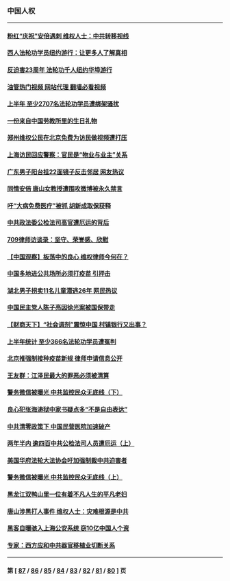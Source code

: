 ### 中国人权
---
#### [粉红“庆祝”安倍遇刺 维权人士：中共转移视线](../../pages/ncid278/n13778704.md?07121245) 
#### [西人法轮功学员纽约游行：让更多人了解真相](../../pages/ncid278/n13778030.md?07121245) 
#### [反迫害23周年 法轮功千人纽约华埠游行](../../pages/ncid278/n13777927.md?07121245) 
#### [油管热门视频 网站代理 翻墙必看视频](http://209.222.30.114:81/youtube.html?07121245)
#### [上半年 至少2707名法轮功学员遭绑架骚扰](../../pages/ncid278/n13776397.md?07121245) 
#### [一份来自中国劳教所里的生日礼物](../../pages/ncid278/n13777122.md?07121245) 
#### [郑州维权公民在北京免费为访民做视频遭打压](../../pages/ncid278/n13777238.md?07121245) 
#### [上海访民回应警察：官民是“物业与业主”关系](../../pages/ncid278/n13777046.md?07121245) 
#### [广东男子阳台挂22面镜子反击邻居 网友热议](../../pages/ncid278/n13777031.md?07121245) 
#### [同情安倍 唐山女教授遭围攻微博被永久禁言](../../pages/ncid278/n13776964.md?07121245) 
#### [吁“大病免费医疗”被抓  胡新成取保获释](../../pages/ncid278/n13776806.md?07121245) 
#### [中共政法委公检法司高官遭厄运的背后](../../pages/ncid278/n13774880.md?07121245) 
#### [709律师访谈录：坚守、荣誉感、欣慰](../../pages/ncid278/n13776376.md?07121245) 
#### [【中国观察】板荡中的良心 维权律师今何在？](../../pages/ncid278/n13775584.md?07121245) 
#### [中国多地进公共场所必须打疫苗 引抨击](../../pages/ncid278/n13776384.md?07121245) 
#### [湖北男子拐卖11名儿童潜逃26年 网民热议](../../pages/ncid278/n13776304.md?07121245) 
#### [中国民主党人陈子亮因徐光案被国保带走](../../pages/ncid278/n13776286.md?07121245) 
#### [【财商天下】“社会调剂”震惊中国 村镇银行又出事？](../../pages/ncid278/n13775860.md?07121245) 
#### [上半年统计 至少366名法轮功学员遭冤判](../../pages/ncid278/n13775603.md?07121245) 
#### [北京推强制接种疫苗新规 律师申请信息公开](../../pages/ncid278/n13775519.md?07121245) 
#### [王友群：江泽民最大的罪恶必须被清算](../../pages/ncid278/n13775167.md?07121245) 
#### [警务微信被曝光 中共监控民众无底线（下）](../../pages/ncid278/n13774421.md?07121245) 
#### [良心犯张海涛狱中家书疑点多“不是自由表达”](../../pages/ncid278/n13775029.md?07121245) 
#### [中共清零政策下 中国民营医院加速破产](../../pages/ncid278/n13774881.md?07121245) 
#### [两年半内 逾四百中共公检法司人员遭厄运（上）](../../pages/ncid278/n13767733.md?07121245) 
#### [美国华府法轮大法协会吁加强制裁中共迫害者](../../pages/ncid278/n13774396.md?07121245) 
#### [警务微信被曝光 中共监控民众无底线（上）](../../pages/ncid278/n13774420.md?07121245) 
#### [黑龙江双鸭山里一位有着不凡人生的平凡老妇](../../pages/ncid278/n13774224.md?07121245) 
#### [唐山涉黑打人事件 维权人士：灾难根源是中共](../../pages/ncid278/n13773534.md?07121245) 
#### [黑客自曝骇入上海公安系统 窃10亿中国人个资](../../pages/ncid278/n13773395.md?07121245) 
#### [专家：西方应和中共器官移植业切断关系](../../pages/ncid278/n13772828.md?07121245) 

---
#### 第 [ [87](./87.md?07121245) / [86](./86.md?07121245) / [85](./85.md?07121245) / [84](./84.md?07121245) / [83](./83.md?07121245) / [82](./82.md?07121245) / [81](./81.md?07121245) / [80](./80.md?07121245) ] 页

